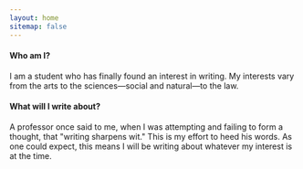 ```yaml
---
layout: home
sitemap: false
---
```


#### Who am I?
I am a student who has finally found an interest in writing. My interests vary from the arts to the sciences—social and natural—to the law.

#### What will I write about?
A professor once said to me, when I was attempting and failing to form a thought, that "writing sharpens wit." This is my effort to heed his words. As one could expect, this means I will be writing about whatever my interest is at the time.
